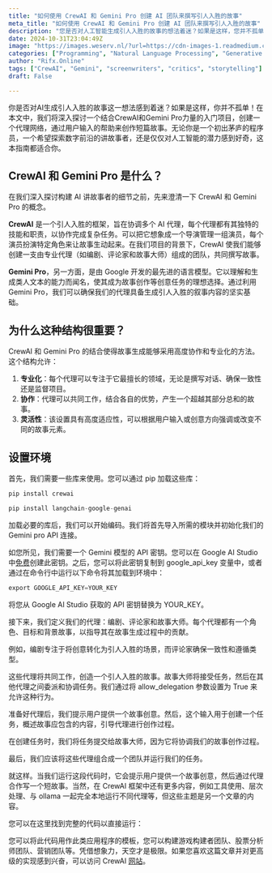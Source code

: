 ```yaml
---
title: "如何使用 CrewAI 和 Gemini Pro 创建 AI 团队来撰写引人入胜的故事"
meta_title: "如何使用 CrewAI 和 Gemini Pro 创建 AI 团队来撰写引人入胜的故事"
description: "您是否对人工智能生成引人入胜的故事的想法着迷？如果是这样，您并不孤单！在本文中，我们将深入探讨……"
date: 2024-10-31T23:04:49Z
image: "https://images.weserv.nl/?url=https://cdn-images-1.readmedium.com/v2/resize:fit:800/0*tSnoOxxIGtrwdUT8"
categories: ["Programming", "Natural Language Processing", "Generative AI"]
author: "Rifx.Online"
tags: ["CrewAI", "Gemini", "screenwriters", "critics", "storytelling"]
draft: False

---
```




你是否对AI生成引人入胜的故事这一想法感到着迷？如果是这样，你并不孤单！在本文中，我们将深入探讨一个结合CrewAI和Gemini Pro力量的入门项目，创建一个代理网络，通过用户输入的帮助来创作短篇故事。无论你是一个初出茅庐的程序员，一个希望探索数字前沿的讲故事者，还是仅仅对人工智能的潜力感到好奇，这本指南都适合你。

## CrewAI 和 Gemini Pro 是什么？

在我们深入探讨构建 AI 讲故事者的细节之前，先来澄清一下 CrewAI 和 Gemini Pro 的概念。

**CrewAI** 是一个引人入胜的框架，旨在协调多个 AI 代理，每个代理都有其独特的技能和职责，以协作完成复杂任务。可以把它想象成一个导演管理一组演员，每个演员扮演特定角色来让故事生动起来。在我们项目的背景下，CrewAI 使我们能够创建一支由专业代理（如编剧、评论家和故事大师）组成的团队，共同撰写故事。

**Gemini Pro**，另一方面，是由 Google 开发的最先进的语言模型。它以理解和生成类人文本的能力而闻名，使其成为故事创作等创意任务的理想选择。通过利用 Gemini Pro，我们可以确保我们的代理具备生成引人入胜的叙事内容的坚实基础。

## 为什么这种结构很重要？

CrewAI 和 Gemini Pro 的结合使得故事生成能够采用高度协作和专业化的方法。这个结构允许：

1. **专业化**：每个代理可以专注于它最擅长的领域，无论是撰写对话、确保一致性还是监督项目。
2. **协作**：代理可以共同工作，结合各自的优势，产生一个超越其部分总和的故事。
3. **灵活性**：该设置具有高度适应性，可以根据用户输入或创意方向强调或改变不同的故事元素。

## 设置环境

首先，我们需要一些库来使用。您可以通过 pip 加载这些库：

```python
pip install crewai
```

```python
pip install langchain-google-genai
```

加载必要的库后，我们可以开始编码。我们将首先导入所需的模块并初始化我们的 Gemini pro API 连接。

如您所见，我们需要一个 Gemini 模型的 API 密钥。您可以在 Google AI Studio 中[免费](https://ai.google.dev/)创建此密钥。之后，您可以将此密钥复制到 google\_api\_key 变量中，或者通过在命令行中运行以下命令将其加载到环境中：

```python
export GOOGLE_API_KEY=YOUR_KEY
```

将您从 Google AI Studio 获取的 API 密钥替换为 YOUR\_KEY。

接下来，我们定义我们的代理：编剧、评论家和故事大师。每个代理都有一个角色、目标和背景故事，以指导其在故事生成过程中的贡献。

例如，编剧专注于将创意转化为引人入胜的场景，而评论家确保一致性和遵循类型。

这些代理将共同工作，创造一个引人入胜的故事。故事大师将接受任务，然后在其他代理之间委派和协调任务。我们通过将 allow\_delegation 参数设置为 True 来允许这种行为。

准备好代理后，我们提示用户提供一个故事创意。然后，这个输入用于创建一个任务，概述故事应包含的内容，引导代理进行创作过程。

在创建任务时，我们将任务提交给故事大师，因为它将协调我们的故事创作过程。

最后，我们应该将这些代理组合成一个团队并运行我们的任务。

就这样。当我们运行这段代码时，它会提示用户提供一个故事创意，然后通过代理合作写一个短故事。当然，在 CrewAI 框架中还有更多内容，例如工具使用、层次处理、与 ollama 一起完全本地运行不同代理等，但这些主题是另一个文章的内容。

您可以在这里找到完整的代码以直接运行：

您可以将此代码用作此类应用程序的模板，您可以构建游戏构建者团队、股票分析师团队、营销团队等。凭借想象力，天空才是极限。如果您喜欢这篇文章并对更高级的实现感到兴奋，可以访问 CrewAI [网站](https://www.crewai.com/)。


